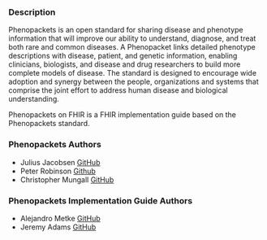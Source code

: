 ### Description

Phenopackets is an open standard for sharing disease and phenotype information that will improve our ability to understand, diagnose, and treat both rare and common diseases. A Phenopacket links detailed phenotype descriptions with disease, patient, and genetic information, enabling clinicians, biologists, and disease and drug researchers to build more complete models of disease. The standard is designed to encourage wide adoption and synergy between the people, organizations and systems that comprise the joint effort to address human disease and biological understanding.

Phenopackets on FHIR is a FHIR implementation guide based on the Phenopackets standard.

### Phenopackets Authors

- Julius Jacobsen [GitHub](https://github.com/julesjacobsen)
- Peter Robinson [Github](https://github.com/pnrobinson)
- Christopher Mungall [GitHub](https://github.com/cmungall)

### Phenopackets Implementation Guide Authors

- Alejandro Metke [GitHub](https://github.com/ametke)
- Jeremy Adams [GitHub](https://github.com/jb-adams)
